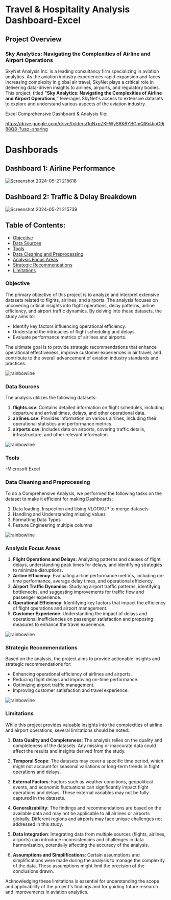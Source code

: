 # Travel & Hospitality Analysis Dashboard-Excel

## Project Overview

### Sky Analytics: Navigating the Complexities of Airline and Airport Operations

SkyNet Analysis Inc. is a leading consultancy firm specializing in aviation analytics. As the aviation industry experiences rapid expansion and faces increasing complexity in global air travel, SkyNet plays a critical role in delivering data-driven insights to airlines, airports, and regulatory bodies. This project, titled **"Sky Analytics: Navigating the Complexities of Airline and Airport Operations,"** leverages SkyNet's access to extensive datasets to explore and understand various aspects of the aviation industry.

Excel Comprehensive Dashboard & Analysis file: 

https://drive.google.com/drive/folders/1qNxpZKFWyS8K6YBGmQIKdJipG9j88Q8-?usp=sharing

# Dashborads
## Dashboard 1: Airline Performance  
![Screenshot 2024-05-21 215618](https://github.com/Asfiya-edu/Travel-Hospitality-Analysis-Dashboard-Excel/assets/135417984/2ea14295-3da0-4567-8634-6369af5886ca)

## Dashboard 2: Traffic & Delay Breakdown
![Screenshot 2024-05-21 215739](https://github.com/Asfiya-edu/Travel-Hospitality-Analysis-Dashboard-Excel/assets/135417984/b4377212-89a0-4aa8-8f23-f5faf923205c)

## Table of Contents:
- [Objective](#objective)
- [Data Sources](#data-sources)
- [Tools](#tools)
- [Data Cleaning and Preprocessing](#data-cleaning-and-preprocessing)
- [Analysis Focus Areas](#analysis-focus-areas)
- [Strategic Recommendations](#strategic-recommendations)
- [Limitations](#limitations)

### Objective

The primary objective of this project is to analyze and interpret extensive datasets related to flights, airlines, and airports. The analysis focuses on uncovering critical insights into flight operations, delay patterns, airline efficiency, and airport traffic dynamics. By delving into these datasets, the study aims to:

- Identify key factors influencing operational efficiency.
- Understand the intricacies of flight scheduling and delays.
- Evaluate performance metrics of airlines and airports.

The ultimate goal is to provide strategic recommendations that enhance operational effectiveness, improve customer experiences in air travel, and contribute to the overall advancement of aviation industry standards and practices.

![rainbowline](https://github.com/Asfiya-edu/Travel-Hospitality-Analysis-Dashboard-Excel/assets/135417984/7b2fe4d0-348c-4094-96e8-d12a40fffb4c)

### Data Sources

The analysis utilizes the following datasets:

1. **flights.csv**: Contains detailed information on flight schedules, including departure and arrival times, delays, and other operational data.
2. **airlines.csv**: Provides information on various airlines, including their operational statistics and performance metrics.
3. **airports.csv**: Includes data on airports, covering traffic details, infrastructure, and other relevant information.

![rainbowline](https://github.com/Asfiya-edu/Travel-Hospitality-Analysis-Dashboard-Excel/assets/135417984/a86a70b4-fb37-4d56-ba78-b4aa1534df41)

### Tools
-Microsoft Excel

### Data Cleaning and Preprocessing
To do a Comprehensive Analysis, we performed the following tasks on the dataset to make it efficient for making Dashboards:
1. Data loading, Inspection and Using VLOOKUP to merge datasets
2. Handling and Understanding missing values
3. Formatting Data Types
4. Feature Engineering multiple columns

![rainbowline](https://github.com/Asfiya-edu/Travel-Hospitality-Analysis-Dashboard-Excel/assets/135417984/a86a70b4-fb37-4d56-ba78-b4aa1534df41)

### Analysis Focus Areas

1. **Flight Operations and Delays**: Analyzing patterns and causes of flight delays, understanding peak times for delays, and identifying strategies to minimize disruptions.
2. **Airline Efficiency**: Evaluating airline performance metrics, including on-time performance, average delay times, and operational efficiency.
3. **Airport Traffic Dynamics**: Studying airport traffic patterns, identifying bottlenecks, and suggesting improvements for traffic flow and passenger experience.
4. **Operational Efficiency**: Identifying key factors that impact the efficiency of flight operations and airport management.
5. **Customer Experience**: Understanding the impact of delays and operational inefficiencies on passenger satisfaction and proposing measures to enhance the travel experience.

![rainbowline](https://github.com/Asfiya-edu/Travel-Hospitality-Analysis-Dashboard-Excel/assets/135417984/a86a70b4-fb37-4d56-ba78-b4aa1534df41)

### Strategic Recommendations

Based on the analysis, the project aims to provide actionable insights and strategic recommendations for:

- Enhancing operational efficiency of airlines and airports.
- Reducing flight delays and improving on-time performance.
- Optimizing airport traffic management.
- Improving customer satisfaction and travel experience.

![rainbowline](https://github.com/Asfiya-edu/Travel-Hospitality-Analysis-Dashboard-Excel/assets/135417984/a86a70b4-fb37-4d56-ba78-b4aa1534df41)

### Limitations
While this project provides valuable insights into the complexities of airline and airport operations, several limitations should be noted:

1. **Data Quality and Completeness**: The analysis relies on the quality and completeness of the datasets. Any missing or inaccurate data could affect the results and insights derived from the study.

2. **Temporal Scope**: The datasets may cover a specific time period, which might not account for seasonal variations or long-term trends in flight operations and delays.

3. **External Factors**: Factors such as weather conditions, geopolitical events, and economic fluctuations can significantly impact flight operations and delays. These external variables may not be fully captured in the datasets.

4. **Generalizability**: The findings and recommendations are based on the available data and may not be applicable to all airlines or airports globally. Different regions and airports may face unique challenges not addressed in this study.

5. **Data Integration**: Integrating data from multiple sources (flights, airlines, airports) can introduce inconsistencies and challenges in data harmonization, potentially affecting the accuracy of the analysis.

6. **Assumptions and Simplifications**: Certain assumptions and simplifications were made during the analysis to manage the complexity of the data. These assumptions might limit the precision of the conclusions drawn.

Acknowledging these limitations is essential for understanding the scope and applicability of the project's findings and for guiding future research and improvements in aviation analytics.

